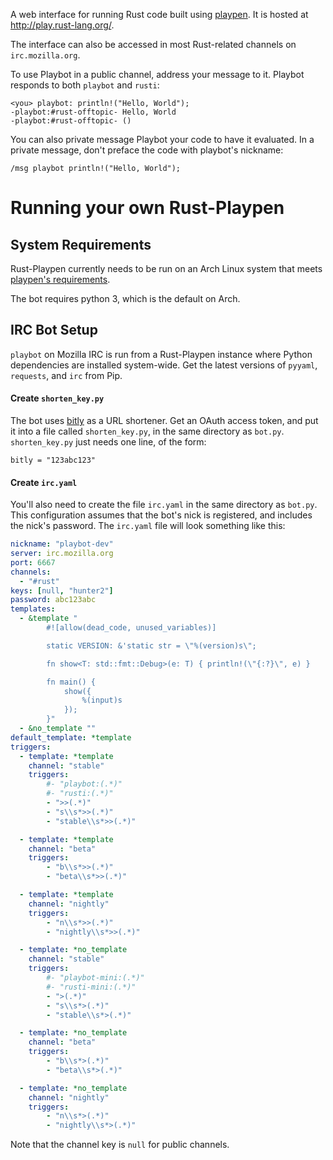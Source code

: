 A web interface for running Rust code built using [playpen][playpen]. It is
hosted at <http://play.rust-lang.org/>.

The interface can also be accessed in most Rust-related channels on
`irc.mozilla.org`.

To use Playbot in a public channel, address your message to it. Playbot
responds to both `playbot` and `rusti`: 

    <you> playbot: println!("Hello, World");
    -playbot:#rust-offtopic- Hello, World
    -playbot:#rust-offtopic- ()

You can also private message Playbot your code to have it evaluated. In a
private message, don't preface the code with playbot's nickname: 

    /msg playbot println!("Hello, World");

# Running your own Rust-Playpen

## System Requirements

Rust-Playpen currently needs to be run on an Arch Linux system that meets
[playpen's requirements][playpen]. 

The bot requires python 3, which is the default on Arch.

## IRC Bot Setup 

`playbot` on Mozilla IRC is run from a Rust-Playpen instance where Python
dependencies are installed system-wide. Get the latest versions of `pyyaml`,
`requests`, and `irc` from Pip. 

#### Create `shorten_key.py`

The bot uses [bitly](http://bitly.com) as a URL shortener. Get an OAuth access token, and put it
into a file called `shorten_key.py`, in the same directory as `bot.py`.
`shorten_key.py` just needs one line, of the form:

    bitly = "123abc123"

#### Create `irc.yaml`

You'll also need to create the file `irc.yaml` in the same directory as
`bot.py`. This configuration assumes that the bot's nick is
registered, and includes the nick's password. The `irc.yaml` file will look
something like this:

```yaml
nickname: "playbot-dev"
server: irc.mozilla.org
port: 6667
channels:
  - "#rust"
keys: [null, "hunter2"]
password: abc123abc
templates:
  - &template "
        #![allow(dead_code, unused_variables)]

        static VERSION: &'static str = \"%(version)s\";

        fn show<T: std::fmt::Debug>(e: T) { println!(\"{:?}\", e) }

        fn main() {
            show({
                %(input)s
            });
        }"
  - &no_template ""
default_template: *template
triggers:
  - template: *template
    channel: "stable"
    triggers:
        #- "playbot:(.*)"
        #- "rusti:(.*)"
        - ">>(.*)"
        - "s\\s*>>(.*)"
        - "stable\\s*>>(.*)"

  - template: *template
    channel: "beta"
    triggers:
        - "b\\s*>>(.*)"
        - "beta\\s*>>(.*)"

  - template: *template
    channel: "nightly"
    triggers:
        - "n\\s*>>(.*)"
        - "nightly\\s*>>(.*)"

  - template: *no_template
    channel: "stable"
    triggers:
        #- "playbot-mini:(.*)"
        #- "rusti-mini:(.*)"
        - ">(.*)"
        - "s\\s*>(.*)"
        - "stable\\s*>(.*)"

  - template: *no_template
    channel: "beta"
    triggers:
        - "b\\s*>(.*)"
        - "beta\\s*>(.*)"

  - template: *no_template
    channel: "nightly"
    triggers:
        - "n\\s*>(.*)"
        - "nightly\\s*>(.*)"
```

Note that the channel key is `null` for public channels.


[playpen]: https://github.com/thestinger/playpen
[nickname]: https://github.com/rust-lang/rust-playpen/blob/master/bot.py#L140


